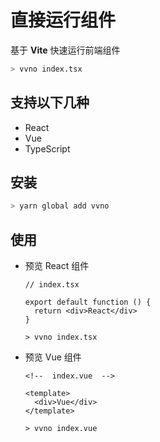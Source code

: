 # 直接运行组件

基于 **Vite** 快速运行前端组件

```bash
> vvno index.tsx
```

## 支持以下几种

- React
- Vue
- TypeScript

## 安装

```bash
> yarn global add vvno
```

## 使用

- 预览 React 组件

    ```tsx
    // index.tsx
    
    export default function () {
      return <div>React</div>
    }
    
    ```
    
    ```shell
    > vvno index.tsx
    ```

- 预览 Vue 组件

    ```vue
    <!--  index.vue  -->
    
    <template>
      <div>Vue</div>
    </template>
    ```
    
    ```shell
    > vvno index.vue
    ```